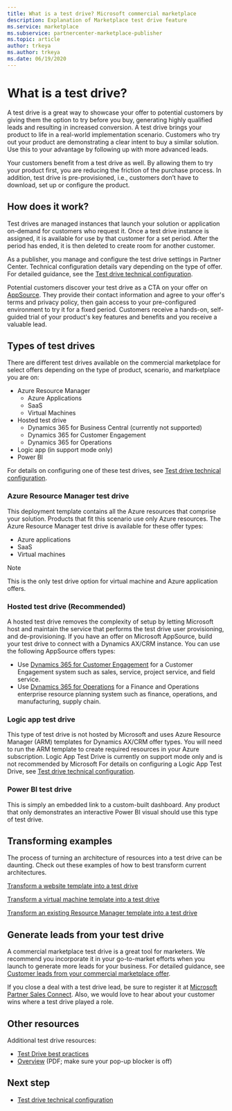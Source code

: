 ```yaml
---
title: What is a test drive? Microsoft commercial marketplace
description: Explanation of Marketplace test drive feature
ms.service: marketplace
ms.subservice: partnercenter-marketplace-publisher
ms.topic: article
author: trkeya
ms.author: trkeya
ms.date: 06/19/2020
---
```


# What is a test drive?

A test drive is a great way to showcase your offer to potential customers by giving them the option to try before you buy, generating highly qualified leads and resulting in increased conversion. A test drive brings your product to life in a real-world implementation scenario. Customers who try out your product are demonstrating a clear intent to buy a similar solution. Use this to your advantage by following up with more advanced leads.

Your customers benefit from a test drive as well. By allowing them to try your product first, you are reducing the friction of the purchase process. In addition, test drive is pre-provisioned, i.e., customers don’t have to download, set up or configure the product.

## How does it work?

Test drives are managed instances that launch your solution or application on-demand for customers who request it. Once a test drive instance is assigned, it is available for use by that customer for a set period. After the period has ended, it is then deleted to create room for another customer.

As a publisher, you manage and configure the test drive settings in Partner Center. Technical configuration details vary depending on the type of offer. For detailed guidance, see the [Test drive technical configuration](https://docs.microsoft.com/azure/marketplace/test-drive-technical-configuration).

Potential customers discover your test drive as a CTA on your offer on [AppSource](https://appsource.microsoft.com/en-US/). They provide their contact information and agree to your offer's terms and privacy policy, then gain access to your pre-configured environment to try it for a fixed period. Customers receive a hands-on, self-guided trial of your product's key features and benefits and you receive a valuable lead.

## Types of test drives

There are different test drives available on the commercial marketplace for select offers depending on the type of product, scenario, and marketplace you are on:

- Azure Resource Manager
    - Azure Applications
    - SaaS
    - Virtual Machines
- Hosted test drive
    - Dynamics 365 for Business Central (currently not supported)
    - Dynamics 365 for Customer Engagement
    - Dynamics 365 for Operations
- Logic app (in support mode only)
- Power BI

For details on configuring one of these test drives, see [Test drive technical configuration](https://docs.microsoft.com/azure/marketplace/test-drive-technical-configuration). 

### Azure Resource Manager test drive

This deployment template contains all the Azure resources that comprise your solution. Products that fit this scenario use only Azure resources. The Azure Resource Manager test drive is available for these offer types: 

- Azure applications
- SaaS
- Virtual machines

>[!NOTE]
>This is the only test drive option for virtual machine and Azure application offers.

### Hosted test drive (Recommended)

A hosted test drive removes the complexity of setup by letting Microsoft host and maintain the service that performs the test drive user provisioning, and de-provisioning. If you have an offer on Microsoft AppSource, build your test drive to connect with a Dynamics AX/CRM instance. You can use the following AppSource offers types:

- Use [Dynamics 365 for Customer Engagement](partner-center-portal/create-new-customer-engagement-offer.md) for a Customer Engagement system such as sales, service, project service, and field service.
- Use [Dynamics 365 for Operations](partner-center-portal/create-new-operations-offer.md) for a Finance and Operations enterprise resource planning system such as finance, operations, and manufacturing, supply chain.

### Logic app test drive

This type of test drive is not hosted by Microsoft and uses Azure Resource Manager (ARM) templates for Dynamics AX/CRM offer types. You will need to run the ARM template to create required resources in your Azure subscription. Logic App Test Drive is currently on support mode only and is not recommended by Microsoft For details on configuring a Logic App Test Drive, see [Test drive technical configuration](https://docs.microsoft.com/azure/marketplace/test-drive-technical-configuration).

### Power BI test drive

This is simply an embedded link to a custom-built dashboard. Any product that only demonstrates an interactive Power BI visual should use this type of test drive.

## Transforming examples

The process of turning an architecture of resources into a test drive can be daunting. Check out these examples of how to best transform current architectures.

[Transform a website template into a test drive](https://github.com/Azure/AzureTestDrive/wiki/Transforming-Website-Deployment-Template-for-Test-Drive)

[Transform a virtual machine template into a test drive](https://github.com/Azure/AzureTestDrive/wiki/Transforming-Virtual-Machine-Deployment-Template-for-Test-Drive)

[Transform an existing Resource Manager template into a test drive](https://github.com/Azure/AzureTestDrive/wiki/Deploying-Existing-Solutions)

## Generate leads from your test drive

A commercial marketplace test drive is a great tool for marketers. We recommend you incorporate it in your go-to-market efforts when you launch to generate more leads for your business. For detailed guidance, see [Customer leads from your commercial marketplace offer](https://github.com/MicrosoftDocs/azure-docs/blob/master/articles/marketplace/partner-center-portal/commercial-marketplace-get-customer-leads.md).

If you close a deal with a test drive lead, be sure to register it at [Microsoft Partner Sales Connect](https://support.microsoft.com/help/3155788/getting-started-with-microsoft-partner-sales-connect). Also, we would love to hear about your customer wins where a test drive played a role.

## Other resources

Additional test drive resources:

- [Test Drive best practices](https://github.com/Azure/AzureTestDrive/wiki/Test-Drive-Best-Practices)
- [Overview](https://assetsprod.microsoft.com/mpn/azure-marketplace-appsource-test-drives.pdf) (PDF; make sure your pop-up blocker is off)

## Next step

- [Test drive technical configuration](test-drive-technical-configuration.md)
